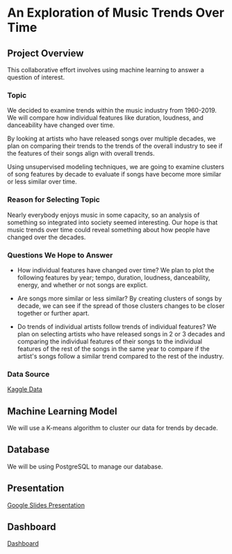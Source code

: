 # An Exploration of Music Trends Over Time

## Project Overview
This collaborative effort involves using machine learning to answer a question of interest. 

### Topic
We decided to examine trends within the music industry from 1960-2019. We will compare how individual features like duration, loudness, and danceability have changed over time. 

By looking at artists who have released songs over multiple decades, we plan on comparing their trends to the trends of the overall industry to see if the features of their songs align with overall trends. 

Using unsupervised modeling techniques, we are going to examine clusters of song features by decade to evaluate if songs have become more similar or less similar over time.  

### Reason for Selecting Topic
Nearly everybody enjoys music in some capacity, so an analysis of something so integrated into society seemed interesting. Our hope is that music trends over time could reveal something about how people have changed over the decades.

### Questions We Hope to Answer
- How individual features have changed over time? We plan to plot the following features by year; tempo, duration, loudness, danceability, energy, and whether or not songs are explict.

- Are songs more similar or less similar? By creating clusters of songs by decade, we can see if the spread of those clusters changes to be closer together or further apart. 

- Do trends of individual artists follow trends of individual features? We plan on selecting artists who have released songs in 2 or 3 decades and comparing the individual features of their songs to the individual features of the rest of the songs in the same year to compare if the artist's songs follow a similar trend compared to the rest of the industry. 

### Data Source
[Kaggle Data](https://www.kaggle.com/vatsalmavani/music-recommendation-system-using-spotify-dataset/data)

## Machine Learning Model
We will use a K-means algorithm to cluster our data for trends by decade.

## Database
We will be using PostgreSQL to manage our database. 

## Presentation
[Google Slides Presentation](https://docs.google.com/presentation/d/1Zdr2dapoO0zbbEyedpY4m-J9n3LRmr9VZOUt79l3u-4/edit?usp=sharing)

## Dashboard
[Dashboard](link)